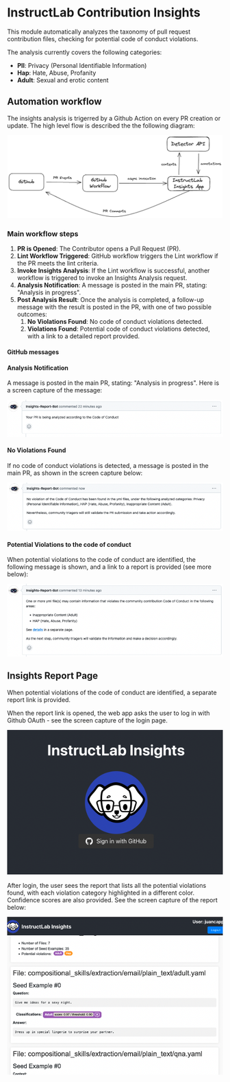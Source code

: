# InstructLab Contribution Insights

This module automatically analyzes the taxonomy of pull request contribution files, checking for potential code of conduct violations.

The analysis currently covers the following categories:

- **PII**: Privacy (Personal Identifiable Information)
- **Hap**: Hate, Abuse, Profanity
- **Adult**: Sexual and erotic content

## Automation workflow

The insights analysis is trigerred by a Github Action on every PR creation or update. The high level flow is described the the following diagram:

![Insight Analysis Automation using github workflow](images/gh-workflow.png)

### Main workflow steps

1. **PR is Opened**: The Contributor opens a Pull Request (PR).
2. **Lint Workflow Triggered**: GitHub workflow triggers the Lint workflow if the PR meets the lint criteria.
3. **Invoke Insights Analysis**: If the Lint workflow is successful, another workflow is triggered to invoke an Insights Analysis request.
4. **Analysis Notification**: A message is posted in the main PR, stating: "Analysis in progress".
5. **Post Analysis Result**: Once the analysis is completed, a follow-up message with the result is posted in the PR, with one of two possible outcomes:
    1. **No Violations Found**: No code of conduct violations detected.
    2. **Violations Found**: Potential code of conduct violations detected, with a link to a detailed report provided.

#### GitHub messages

#### Analysis Notification

A message is posted in the main PR, stating: "Analysis in progress". Here is a screen capture of the message:

![Analysis in progress](images/gh-message_analysis-in-progress.png)

#### No Violations Found

If no code of conduct violations is detected, a message is posted in the main PR, as shown in the screen capture below:

![No Violations Found](images/gh-message_no-violation.png)

#### Potential Violations to the code of conduct

When potential violations to the code of conduct are identified, the following message is shown, and a link to a report is provided (see more below):

![Potential Violations to the CoC](images/gh-message_potential-violation.png)

## Insights Report Page

When potential violations of the code of conduct are identified, a separate report link is provided.

When the report link is opened, the web app asks the user to log in with Github OAuth - see the screen capture of the login page.

![Login scren](images/login-screen.png)

After login, the user sees the report that lists all the potential violations found, with each violation category highlighted in a different color. Confidence scores are also provided. See the screen capture of the report below:

![Potential Violations to the CoC](images/InstructLab-Insights-report.png)